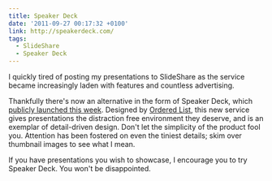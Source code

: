 ```yaml
---
title: Speaker Deck
date: '2011-09-27 00:17:32 +0100'
link: http://speakerdeck.com/
tags:
  - SlideShare
  - Speaker Deck
---
```

I quickly tired of posting my presentations to SlideShare as the service became increasingly laden with features and countless advertising.

Thankfully there's now an alternative in the form of Speaker Deck, which [publicly launched this week][1]. Designed by [Ordered List][2], this new service gives presentations the distraction free environment they deserve, and is an exemplar of detail-driven design. Don't let the simplicity of the product fool you. Attention has been fostered on even the tiniest details; skim over thumbnail images to see what I mean. 

If you have presentations you wish to showcase, I encourage you to try Speaker Deck. You won't be disappointed.

[1]: http://orderedlist.com/blog/articles/share-presentations-without-the-mess/
[2]: http://orderedlist.com/
